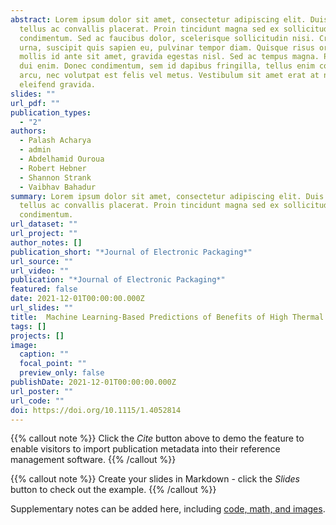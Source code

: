 ```yaml
---
abstract: Lorem ipsum dolor sit amet, consectetur adipiscing elit. Duis posuere
  tellus ac convallis placerat. Proin tincidunt magna sed ex sollicitudin
  condimentum. Sed ac faucibus dolor, scelerisque sollicitudin nisi. Cras purus
  urna, suscipit quis sapien eu, pulvinar tempor diam. Quisque risus orci,
  mollis id ante sit amet, gravida egestas nisl. Sed ac tempus magna. Proin in
  dui enim. Donec condimentum, sem id dapibus fringilla, tellus enim condimentum
  arcu, nec volutpat est felis vel metus. Vestibulum sit amet erat at nulla
  eleifend gravida.
slides: ""
url_pdf: ""
publication_types:
  - "2"
authors:
  - Palash Acharya
  - admin
  - Abdelhamid Ouroua
  - Robert Hebner
  - Shannon Strank  
  - Vaibhav Bahadur
summary: Lorem ipsum dolor sit amet, consectetur adipiscing elit. Duis posuere
  tellus ac convallis placerat. Proin tincidunt magna sed ex sollicitudin
  condimentum.
url_dataset: ""
url_project: ""
author_notes: []
publication_short: "*Journal of Electronic Packaging*"
url_source: ""
url_video: ""
publication: "*Journal of Electronic Packaging*"
featured: false
date: 2021-12-01T00:00:00.000Z
url_slides: ""
title:  Machine Learning-Based Predictions of Benefits of High Thermal Conductivity Encapsulation Materials for Power Electronics Packaging 
tags: []
projects: []
image:
  caption: ""
  focal_point: ""
  preview_only: false
publishDate: 2021-12-01T00:00:00.000Z
url_poster: ""
url_code: ""
doi: https://doi.org/10.1115/1.4052814
---
```


{{% callout note %}}
Click the *Cite* button above to demo the feature to enable visitors to import publication metadata into their reference management software.
{{% /callout %}}

{{% callout note %}}
Create your slides in Markdown - click the *Slides* button to check out the example.
{{% /callout %}}

Supplementary notes can be added here, including [code, math, and images](https://wowchemy.com/docs/writing-markdown-latex/).


